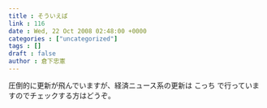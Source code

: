 ```yaml
---
title : そういえば
link : 116
date : Wed, 22 Oct 2008 02:48:00 +0000
categories : ["uncategorized"]
tags : []
draft : false
author : 倉下忠憲
---
```


圧倒的に更新が飛んでいますが、経済ニュース系の更新は こっち で行っていますのでチェックする方はどうぞ。
